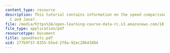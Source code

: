 ```yaml
---
content_type: resource
description: This tutorial contains information on the speed comparisons in MATLAB?,
  C and Java?.
file: /media/https%3A/open-learning-course-data-rc.s3.amazonaws.com/18-413-error-correcting-codes-laboratory-spring-2004/277b9f378355b5ed2f8a92ec20b43d84_speedtests.pdf
file_type: application/pdf
resourcetype: Document
title: speedtests.pdf
uid: 277b9f37-8355-b5ed-2f8a-92ec20b43d84
---
```

